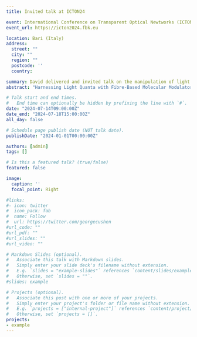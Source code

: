 ```yaml
---
title: Invited talk at ICTON24

event: International Conference on Transparent Optical Newtworks (ICTON24)
event_url: https://icton2024.fbk.eu

location: Bari (Italy)
address:
  street: ""
  city: ""
  region: ""
  postcode: ''
  country:

summary: David delivered and invited talk on the manipulation of light using gas-filled anti-resonant fibres
abstract: "Harnessing Light Quanta with Fibre-Based Molecular Modulators"

# Talk start and end times.
#   End time can optionally be hidden by prefixing the line with `#`.
date: "2024-07-14T09:00:00Z"
date_end: "2024-07-18T15:00:00Z"
all_day: false

# Schedule page publish date (NOT talk date).
publishDate: "2024-01-01T00:00:00Z"

authors: [admin]
tags: []

# Is this a featured talk? (true/false)
featured: false

image:
  caption: ''
  focal_point: Right

#links:
#- icon: twitter
#  icon_pack: fab
#  name: Follow
#  url: https://twitter.com/georgecushen
#url_code: ""
#url_pdf: ""
#url_slides: ""
#url_video: ""

# Markdown Slides (optional).
#   Associate this talk with Markdown slides.
#   Simply enter your slide deck's filename without extension.
#   E.g. `slides = "example-slides"` references `content/slides/example-slides.md`.
#   Otherwise, set `slides = ""`.
#slides: example

# Projects (optional).
#   Associate this post with one or more of your projects.
#   Simply enter your project's folder or file name without extension.
#   E.g. `projects = ["internal-project"]` references `content/project/deep-learning/index.md`.
#   Otherwise, set `projects = []`.
projects:
- example
---
```


